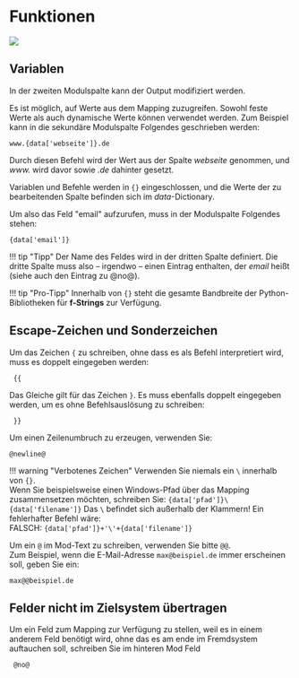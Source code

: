 # Funktionen
![](img/mapping.png)
## Variablen
In der zweiten Modulspalte kann der Output modifiziert werden.

Es ist möglich, auf Werte aus dem Mapping zuzugreifen. Sowohl feste Werte als auch dynamische Werte können verwendet werden. Zum Beispiel kann in die sekundäre Modulspalte Folgendes geschrieben werden:   
```
www.{data['webseite']}.de  
```

Durch diesen Befehl wird der Wert aus der Spalte *webseite* genommen, und *www.* wird davor sowie *.de* dahinter gesetzt.

Variablen und Befehle werden in  ```{}``` eingeschlossen, und die Werte der zu bearbeitenden Spalte befinden sich im *data*-Dictionary.

Um also das Feld "email" aufzurufen, muss in der Modulspalte Folgendes stehen:

```
{data['email']}
```

!!! tip "Tipp"
    Der Name des Feldes wird in der dritten Spalte definiert. Die dritte Spalte muss also – irgendwo – einen Eintrag enthalten, der *email* heißt (siehe auch den Eintrag zu @no@).

!!! tip "Pro-Tipp"
    Innerhalb von ```{}``` steht die gesamte Bandbreite der Python-Bibliotheken für **f-Strings** zur Verfügung.


## Escape-Zeichen und Sonderzeichen

Um das Zeichen ```{```  zu schreiben, ohne dass es als Befehl interpretiert wird, muss es doppelt eingegeben werden:

```
 {{
```

Das Gleiche gilt für das Zeichen `}`. Es muss ebenfalls doppelt eingegeben werden, um es ohne Befehlsauslösung zu schreiben:

```
 }}
```

Um einen Zeilenumbruch zu erzeugen, verwenden Sie:

```
@newline@
```

!!! warning "Verbotenes Zeichen"
    Verwenden Sie niemals ein `\` innerhalb von `{}`.  
Wenn Sie beispielsweise einen Windows-Pfad über das Mapping zusammensetzen möchten, schreiben Sie:
    ```
    {data['pfad']}\{data['filename']}
    ```
    Das `\` befindet sich außerhalb der Klammern!
    Ein fehlerhafter Befehl wäre:  
    FALSCH:
    ```
    {data['pfad']}+'\'+{data['filename']}
    ```

Um ein `@` im Mod-Text zu schreiben, verwenden Sie bitte `@@`.  
Zum Beispiel, wenn die E-Mail-Adresse `max@beispiel.de` immer erscheinen soll, geben Sie ein:

```
max@@beispiel.de
```

## Felder nicht im Zielsystem übertragen
Um ein Feld zum Mapping zur Verfügung zu stellen, weil es in einem anderem Feld benötigt wird, ohne das es am ende im Fremdsystem auftauchen soll, schreiben Sie im hinteren Mod Feld 
```
 @no@
```
